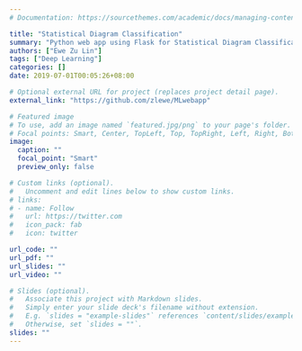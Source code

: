 ```yaml
---
# Documentation: https://sourcethemes.com/academic/docs/managing-content/

title: "Statistical Diagram Classification"
summary: "Python web app using Flask for Statistical Diagram Classification using CNN"
authors: ["Ewe Zu Lin"]
tags: ["Deep Learning"]
categories: []
date: 2019-07-01T00:05:26+08:00

# Optional external URL for project (replaces project detail page).
external_link: "https://github.com/zlewe/MLwebapp"

# Featured image
# To use, add an image named `featured.jpg/png` to your page's folder.
# Focal points: Smart, Center, TopLeft, Top, TopRight, Left, Right, BottomLeft, Bottom, BottomRight.
image:
  caption: ""
  focal_point: "Smart"
  preview_only: false

# Custom links (optional).
#   Uncomment and edit lines below to show custom links.
# links:
# - name: Follow
#   url: https://twitter.com
#   icon_pack: fab
#   icon: twitter

url_code: ""
url_pdf: ""
url_slides: ""
url_video: ""

# Slides (optional).
#   Associate this project with Markdown slides.
#   Simply enter your slide deck's filename without extension.
#   E.g. `slides = "example-slides"` references `content/slides/example-slides.md`.
#   Otherwise, set `slides = ""`.
slides: ""
---
```

